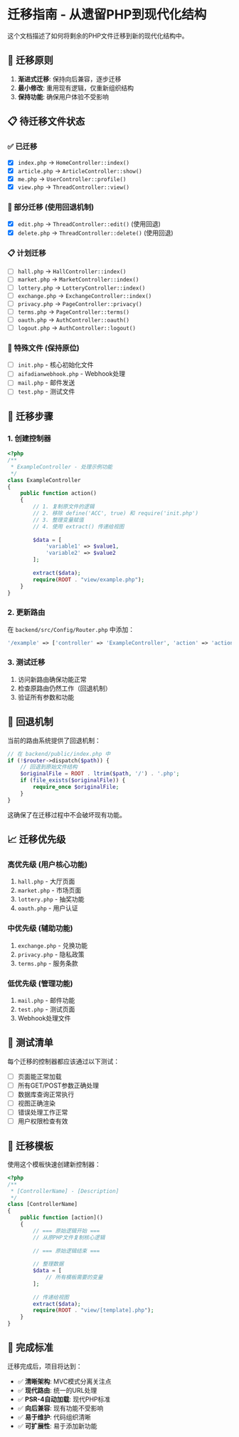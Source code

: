 # 迁移指南 - 从遗留PHP到现代化结构

这个文档描述了如何将剩余的PHP文件迁移到新的现代化结构中。

## 🎯 迁移原则

1. **渐进式迁移**: 保持向后兼容，逐步迁移
2. **最小修改**: 重用现有逻辑，仅重新组织结构
3. **保持功能**: 确保用户体验不受影响

## 📋 待迁移文件状态

### ✅ 已迁移
- [x] `index.php` → `HomeController::index()`
- [x] `article.php` → `ArticleController::show()`
- [x] `me.php` → `UserController::profile()`
- [x] `view.php` → `ThreadController::view()`

### 🔄 部分迁移 (使用回退机制)
- [x] `edit.php` → `ThreadController::edit()` (使用回退)
- [x] `delete.php` → `ThreadController::delete()` (使用回退)

### 📋 计划迁移
- [ ] `hall.php` → `HallController::index()`
- [ ] `market.php` → `MarketController::index()`
- [ ] `lottery.php` → `LotteryController::index()`
- [ ] `exchange.php` → `ExchangeController::index()`
- [ ] `privacy.php` → `PageController::privacy()`
- [ ] `terms.php` → `PageController::terms()`
- [ ] `oauth.php` → `AuthController::oauth()`
- [ ] `logout.php` → `AuthController::logout()`

### 🔧 特殊文件 (保持原位)
- [ ] `init.php` - 核心初始化文件
- [ ] `aifadianwebhook.php` - Webhook处理
- [ ] `mail.php` - 邮件发送
- [ ] `test.php` - 测试文件

## 🚀 迁移步骤

### 1. 创建控制器

```php
<?php
/**
 * ExampleController - 处理示例功能
 */
class ExampleController
{
    public function action()
    {
        // 1. 复制原文件的逻辑
        // 2. 移除 define('ACC', true) 和 require('init.php')
        // 3. 整理变量赋值
        // 4. 使用 extract() 传递给视图
        
        $data = [
            'variable1' => $value1,
            'variable2' => $value2
        ];
        
        extract($data);
        require(ROOT . "view/example.php");
    }
}
```

### 2. 更新路由

在 `backend/src/Config/Router.php` 中添加：

```php
'/example' => ['controller' => 'ExampleController', 'action' => 'action'],
```

### 3. 测试迁移

1. 访问新路由确保功能正常
2. 检查原路由仍然工作（回退机制）
3. 验证所有参数和功能

## 🔄 回退机制

当前的路由系统提供了回退机制：

```php
// 在 backend/public/index.php 中
if (!$router->dispatch($path)) {
    // 回退到原始文件结构
    $originalFile = ROOT . ltrim($path, '/') . '.php';
    if (file_exists($originalFile)) {
        require_once $originalFile;
    }
}
```

这确保了在迁移过程中不会破坏现有功能。

## 📈 迁移优先级

### 高优先级 (用户核心功能)
1. `hall.php` - 大厅页面
2. `market.php` - 市场页面
3. `lottery.php` - 抽奖功能
4. `oauth.php` - 用户认证

### 中优先级 (辅助功能)
1. `exchange.php` - 兑换功能
2. `privacy.php` - 隐私政策
3. `terms.php` - 服务条款

### 低优先级 (管理功能)
1. `mail.php` - 邮件功能
2. `test.php` - 测试页面
3. Webhook处理文件

## 🧪 测试清单

每个迁移的控制器都应该通过以下测试：

- [ ] 页面能正常加载
- [ ] 所有GET/POST参数正确处理
- [ ] 数据库查询正常执行
- [ ] 视图正确渲染
- [ ] 错误处理工作正常
- [ ] 用户权限检查有效

## 📝 迁移模板

使用这个模板快速创建新控制器：

```php
<?php
/**
 * [ControllerName] - [Description]
 */
class [ControllerName]
{
    public function [action]()
    {
        // === 原始逻辑开始 ===
        // 从原PHP文件复制核心逻辑
        
        // === 原始逻辑结束 ===
        
        // 整理数据
        $data = [
            // 所有模板需要的变量
        ];
        
        // 传递给视图
        extract($data);
        require(ROOT . "view/[template].php");
    }
}
```

## 🎯 完成标准

迁移完成后，项目将达到：

- ✅ **清晰架构**: MVC模式分离关注点
- ✅ **现代路由**: 统一的URL处理
- ✅ **PSR-4自动加载**: 现代PHP标准
- ✅ **向后兼容**: 现有功能不受影响
- ✅ **易于维护**: 代码组织清晰
- ✅ **可扩展性**: 易于添加新功能